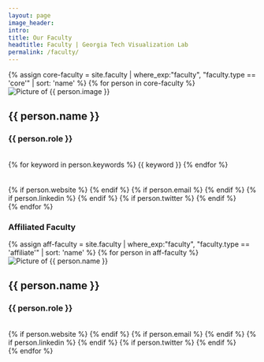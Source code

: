 ```yaml
---
layout: page
image_header: 
intro: 
title: Our Faculty
headtitle: Faculty | Georgia Tech Visualization Lab
permalink: /faculty/
---
```

<div id="faculty" class="row">
    {% assign core-faculty = site.faculty | where_exp:"faculty",
    "faculty.type == 'core'" | sort: 'name' %}
    {% for person in core-faculty %}
    <div class="col-lg-6 col-md-6 col-sm-6 large-card-container">
        <div class="large-card">
            <div class="row no-gutters">
                <div class="col-lg-5 col-md-12 col-sm-12"> 
                    <img class="w-100" alt="Picture of {{ person.image }}" src="{{ person.image | prepend: site.baseurl }}"/>
                </div>
                <div class="col-lg-7 col-md-12 col-sm-12">
                    <div class="description p-l-md">
                        <h2>
                            {{ person.name }}                    
                        </h2>
                        <h3>{{ person.role }}</h3>
                        <br />
                        <div class="tags">
                        {% for keyword in person.keywords %}
                            <span class="badge badge-secondary"> {{ keyword }} </span>
                        {% endfor %}
                        </div>
                        <br/><br/>
                        <div class="sc-links">
                            {% if person.website %}
                            <a target="_blank" href="{{ person.website }}"><i class="fa fa-globe"></i></a>
                            {% endif %}
                            {% if person.email %}
                            <a target="_blank" href="mailto: {{ person.email }}"><i class="fa fa-envelope"></i></a>
                            {% endif %}
                            {% if person.linkedin %}
                            <a target="_blank" href="{{ person.linkedin }}"><i class="fa fa-linkedin"></i></a>
                            {% endif %}
                            {% if person.twitter %}
                            <a target="_blank" href="{{ person.twitter }}"><i class="fa fa-twitter"></i></a>
                            {% endif %}
                        </div>
                    </div>
                </div>
            </div>
        </div>
    </div>
    {% endfor %}
</div>
<div class="vspace-lg"></div>
<div class="row">
    <h3 class="col-lg-12">Affiliated Faculty</h3>
</div>
<div id="affiliated-faculty" class="row">
    {% assign aff-faculty = site.faculty | where_exp:"faculty",
    "faculty.type == 'affiliate'" | sort: 'name' %}
    {% for person in aff-faculty %}
    <div class="col-lg-4 col-md-6 col-sm-6 medium-card-container">
        <div class="medium-card">
            <div class="row no-gutters">
                <div class="col-lg-5">
                    <img class="w-100" alt="Picture of {{ person.name }}" src="{{ person.image | prepend: site.baseurl }}"/>
                </div>
                <div class="col-lg-7">
                    <div class="description p-l-sm">
                        <h2> 
                            {{ person.name }}
                        </h2>
                        <h3> {{ person.role }}
                        </h3>
                        <br/>
                        <div class="sc-links">
                            {% if person.website %}
                            <a target="_blank" href="{{ person.website }}"><i class="fa fa-globe"></i></a>
                            {% endif %}
                            {% if person.email %}
                            <a target="_blank" href="mailto: {{ person.email }}"><i class="fa fa-envelope"></i></a>
                            {% endif %}
                            {% if person.linkedin %}
                            <a target="_blank" href="{{ person.linkedin }}"><i class="fa fa-linkedin"></i></a>
                            {% endif %}
                            {% if person.twitter %}
                            <a target="_blank" href="{{ person.twitter }}"><i class="fa fa-twitter"></i></a>
                            {% endif %}
                        </div>
                    </div>
                </div>
            </div>
        </div>
    </div>
    {% endfor %}
</div>